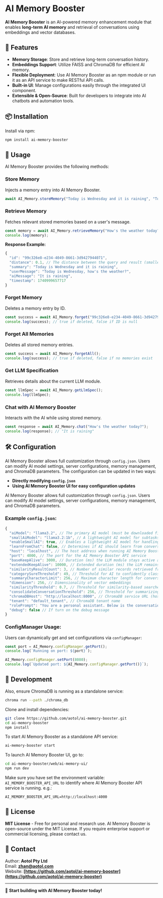 # AI Memory Booster

**AI Memory Booster** is an AI-powered memory enhancement module that enables **long-term AI memory** and retrieval of conversations using embeddings and vector databases.

## 🚀 Features

- **Memory Storage**: Store and retrieve long-term conversation history.
- **Embeddings Support**: Utilize FAISS and ChromaDB for efficient AI memory.
- **Flexible Deployment**: Use AI Memory Booster as an npm module or run it as an API service to make RESTful API calls.
- **Built-in UI**: Manage configurations easily through the integrated UI component.
- **Extensible & Open-Source**: Built for developers to integrate into AI chatbots and automation tools.

## 📦 Installation

Install via npm:

```sh
npm install ai-memory-booster
```

## 🎯 Usage

AI Memory Booster provides the following methods:

### Store Memory
Injects a memory entry into AI Memory Booster.
```js
await AI_Memory.storeMemory("Today is Wednesday and it is raining", "Today is Wednesday, how's the weather?", "It is raining");
```

### Retrieve Memory
Fetches relevant stored memories based on a user's message.
```js
const memory = await AI_Memory.retrieveMemory("How's the weather today?");
console.log(memory);
```
**Response Example:**
```js
{
  "id": "99c326e8-e234-4049-8661-3d9427944071",
  "distance": 0.1, // The distance between the query and result (smaller is better)
  "summary": "Today is Wednesday and it is raining",
  "userMessage": "Today is Wednesday, how's the weather?",
  "aiMessage": "It is raining",
  "timestamp": 1740999657717
}
```

### Forget Memory
Deletes a memory entry by ID.
```js
const success = await AI_Memory.forget("99c326e8-e234-4049-8661-3d9427944071");
console.log(success); // true if deleted, false if ID is null
```

### Forget All Memories
Deletes all stored memory entries.
```js
const success = await AI_Memory.forgetAll();
console.log(success); // true if deleted, false if no memories exist
```

### Get LLM Specification
Retrieves details about the current LLM module.
```js
const llmSpec = await AI_Memory.getLlmSpec();
console.log(llmSpec);
```

### Chat with AI Memory Booster
Interacts with the AI while using stored memory.
```js
const response = await AI_Memory.chat("How's the weather today?");
console.log(response); // "It is raining"
```

## 🛠 Configuration

AI Memory Booster allows full customization through `config.json`. Users can modify AI model settings, server configurations, memory management, and ChromaDB parameters. The configuration can be updated in two ways:

- **Directly modifying `config.json`**
- **Using AI Memory Booster UI for easy configuration updates**

AI Memory Booster allows full customization through `config.json`. Users can modify AI model settings, server configurations, memory management, and ChromaDB parameters.

### Example `config.json`:

```js
{
  "aiModel": "llama3.2", // The primary AI model (must be downloaded first)
  "smallAiModel": "llama3.2:1b", // A lightweight AI model for subtasks (if enabled)
  "enableSmallAI": true, // Enables a lightweight AI model for handling smaller tasks
  "learnFromChat": false, // Determines if AI should learn from conversations
  "host": "localhost", // The host address when running AI Memory Booster as an API service
  "port": 4000, // The port for the AI Memory Booster API service
  "baseKeepAlive": 3000, // Duration (ms) the LLM module stays active after each call
  "extendedKeepAlive": 10000, // Extended duration (ms) the LLM remains active if no other requests arrive
  "similarityResultCount": 3, // Number of similar records retrieved from the database
  "categorySureThreshold": 49, // Threshold for AI to confidently classify a response
  "summaryCharacterLimit": 256, // Maximum character length for conversation summaries
  "dimension": 256, // Dimensionality of vector embeddings
  "similarityThreshold": 0.7, // Threshold for similarity-based searches
  "consolidateConversationThreshold": 256, // Threshold for summarizing conversations
  "chromaDBHost": "http://localhost:8000", // ChromaDB service URL (host and port)
  "tenant": "default_tenant", // ChromaDB tenant name
  "rolePrompt": "You are a personal assistant. Below is the conversation history to understand the context. The conversation history is enclosed between 'Conversation History Start:' and 'Conversation History End.' 'AI' represents you, and 'User' represents the person currently talking to you. When the user says 'I', 'mine', or 'my', it refers to the user, not you ('AI'). Do not fabricate responses.", // Prompt for how AI should respond base on the past memory
  "debug": false // If turn on the debug message
}
```

### ConfigManager Usage:

Users can dynamically get and set configurations via `configManager`:

```js
const port = AI_Memory.configManager.getPort();
console.log(`Running on port: ${port}`);

AI_Memory.configManager.setPort(8080);
console.log(`Updated port: ${AI_Memory.configManager.getPort()}`);
```



## 🔧 Development

Also, ensure ChromaDB is running as a standalone service:

```sh
chroma run --path ./chroma_db
```

Clone and install dependencies:

```sh
git clone https://github.com/aotol/ai-memory-booster.git
cd ai-memory-booster
npm install
```

To start AI Memory Booster as a standalone API service:

```sh
ai-memory-booster start
```

To launch AI Memory Booster UI, go to:

```sh
cd ai-memory-booster/web/ai-memory-ui/
npm run dev
```
Make sure you have set the environment variable: `AI_MEMORY_BOOSTER_API_URL` to identify where AI Memory Booster API service is running.
e.g.: 
```
AI_MEMORY_BOOSTER_API_URL=http://localhost:4000
```

## 📜 License

**MIT License** - Free for personal and research use. AI Memory Booster is open-source under the MIT License. If you require enterprise support or commercial licensing, please contact us.

## 📩 Contact

Author: **Aotol Pty Ltd**\
Email: **[zhan@aotol.com](mailto\:zhan@aotol.com)**\
Website: **[https://github.com/aotol/ai-memory-booster](https://github.com/aotol/ai-memory-booster)**

---

🚀 **Start building with AI Memory Booster today!**

